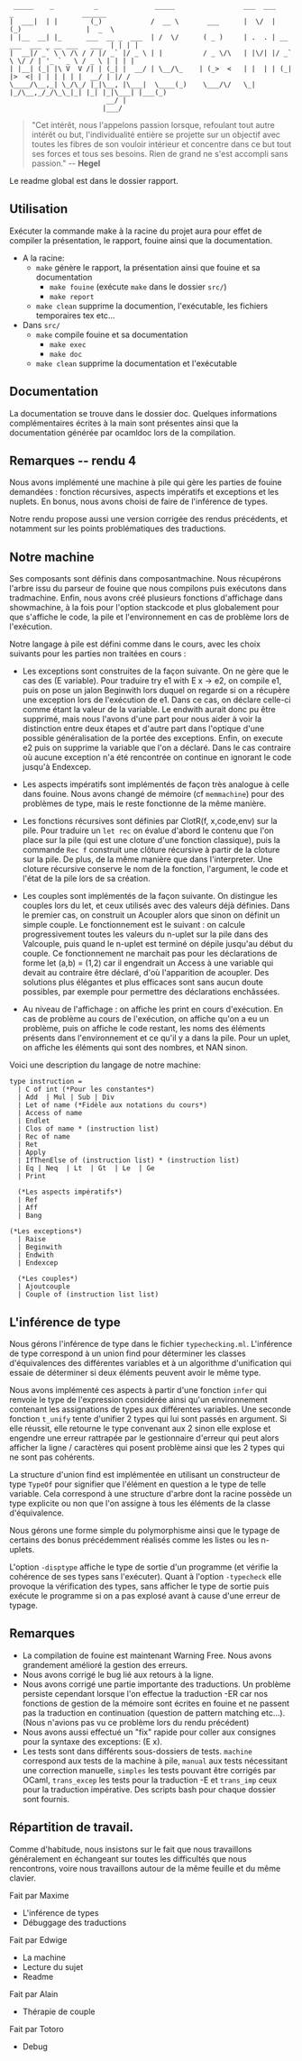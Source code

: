 ```
 _____    _          _              _____                 ___  ___           _                 ______
|  ___|  | |        (_)            /  __ \       ___      |  \/  |          (_)                |  _  \
| |__  __| |_      ___  __ _  ___  | /  \/      ( _ )     | .  . | __ ___  ___ _ __ ___   ___  | | | |
|  __|/ _` \ \ /\ / / |/ _` |/ _ \ | |          / _ \/\   | |\/| |/ _` \ \/ / | '_ ` _ \ / _ \ | | | |
| |__| (_| |\ V  V /| | (_| |  __/ | \__/\_    | (_>  <   | |  | | (_| |>  <| | | | | | |  __/ | |/ /
\____/\__,_| \_/\_/ |_|\__, |\___|  \____(_)    \___/\/   \_|  |_/\__,_/_/\_\_|_| |_| |_|\___| |___(_)
                        __/ |
                       |___/
```


> "Cet intérêt, nous l'appelons passion lorsque, refoulant tout autre intérêt ou but, l'individualité entière se projette sur un objectif avec toutes les fibres de son vouloir intérieur et concentre dans ce but tout ses forces et tous ses besoins. Rien de grand ne s'est accompli sans passion." -- __Hegel__


Le readme global est dans le dossier rapport.

## Utilisation

Exécuter la commande make à la racine du projet aura pour effet de compiler la présentation, le rapport, fouine ainsi que la documentation.

* A la racine:
  * `make` génère le rapport, la présentation ainsi que fouine et sa documentation
    - `make fouine` (exécute `make` dans le dossier `src/`)
    - `make report`
  * `make clean` supprime la documention, l'exécutable, les fichiers temporaires tex etc...
* Dans `src/`
  * `make` compile fouine et sa documentation
    - `make exec`
    - `make doc`
  * `make clean` supprime la documentation et l'exécutable



## Documentation

La documentation se trouve dans le dossier doc. Quelques informations complémentaires écrites à la main sont présentes ainsi que la documentation générée par ocamldoc lors de la compilation.

## Remarques -- rendu 4

Nous avons implémenté une machine à pile qui gère les parties de fouine demandées : fonction récursives, aspects impératifs et exceptions et les nuplets. En bonus, nous avons choisi de faire de l'inférence de types.

Notre rendu propose aussi une version corrigée des rendus précédents, et notamment sur les points problématiques des traductions.


## Notre machine

Ses composants sont définis dans composantmachine. Nous récupérons l'arbre issu du parseur de fouine que nous compilons puis exécutons dans tradmachine. Enfin, nous avons créé plusieurs fonctions d'affichage dans showmachine, à la fois pour l'option stackcode et plus globalement pour que s'affiche le code, la pile et l'environnement en cas de problème lors de l'exécution.

Notre langage à pile est défini comme dans le cours, avec les choix suivants pour les parties non traitées en cours :

- Les exceptions sont construites de la façon suivante. On ne gère que le cas des (E variable). Pour traduire try e1 with E x -> e2, on compile e1, puis on pose un jalon Beginwith lors duquel on regarde si on a récupère une exception lors de l'exécution de e1. Dans ce cas, on déclare celle-ci comme étant la valeur de la variable. Le endwith aurait donc pu être supprimé, mais nous l'avons d'une part pour nous aider à voir la distinction entre deux étapes et d'autre part dans l'optique d'une possible généralisation de la portée des exceptions. Enfin, on execute e2 puis on supprime la variable que l'on a déclaré. Dans le cas contraire où aucune exception n'a été rencontrée on continue en ignorant le code jusqu'à Endexcep.

- Les aspects impératifs sont implémentés de façon très analogue à celle dans fouine. Nous avons changé de mémoire (cf `memmachine`) pour des problèmes de type, mais le reste fonctionne de la même manière.

- Les fonctions récursives sont définies par ClotR(f, x,code,env) sur la pile. Pour traduire un `let rec` on évalue d'abord le contenu que l'on place sur la pile (qui est une cloture d'une fonction classique), puis la commande `Rec f` construit une clôture récursive à partir de la cloture sur la pile. De plus, de la même manière que dans l'interpreter. Une cloture récursive conserve le nom de la fonction, l'argument, le code et l'état de la pile lors de sa création.

- Les couples sont implémentés de la façon suivante. On distingue les couples lors du let, et ceux utilisés avec des valeurs déjà définies. Dans le premier cas, on construit un Acoupler alors que sinon on définit un simple couple. Le fonctionnement est le suivant : on calcule progressivement toutes les valeurs du n-uplet sur la pile dans des Valcouple, puis quand le n-uplet est terminé on dépile jusqu'au début du couple. Ce fonctionnement ne marchait pas pour les déclarations de forme let (a,b) = (1,2) car il engendrait un Access à une variable qui devait au contraire être déclaré, d'où l'apparition de acoupler. Des solutions plus élégantes et plus efficaces sont sans aucun doute possibles, par exemple pour permettre des déclarations enchâssées.

- Au niveau de l'affichage : on affiche les print en cours d'exécution.
En cas de problème au cours de l'exécution, on affiche qu'on a eu un problème, puis on affiche le code restant, les noms des éléments présents dans l'environnement et ce qu'il y a dans la pile. Pour un uplet, on affiche les éléments qui sont des nombres, et NAN sinon.

Voici une description du langage de notre machine:

```
type instruction =
  | C of int (*Pour les constantes*)
  | Add  | Mul | Sub | Div
  | Let of name (*Fidèle aux notations du cours*)
  | Access of name
  | Endlet
  | Clos of name * (instruction list)
  | Rec of name
  | Ret
  | Apply
  | IfThenElse of (instruction list) * (instruction list)
  | Eq | Neq  | Lt  | Gt  | Le  | Ge
  | Print

  (*Les aspects impératifs*)
  | Ref
  | Aff
  | Bang

(*Les exceptions*)
  | Raise
  | Beginwith
  | Endwith
  | Endexcep

  (*Les couples*)
  | Ajoutcouple
  | Couple of (instruction list list)

```



## L'inférence de type

Nous gérons l'inférence de type dans le fichier `typechecking.ml`. L'inférence de type correspond à un union find pour déterminer les classes d'équivalences des différentes variables et à un algorithme d'unification qui essaie de déterminer si deux éléments peuvent avoir le même type.

Nous avons implémenté ces aspects à partir d'une fonction `infer` qui renvoie le type de l'expression considérée ainsi qu'un environnement contenant les assignations de types aux différentes variables. Une seconde fonction `t_unify` tente d'unifier 2 types qui lui sont passés en argument. Si elle réussit, elle retourne le type convenant aux 2 sinon elle explose et engendre une erreur rattrapée par le gestionnaire d'erreur qui peut alors afficher la ligne / caractères qui posent problème ainsi que les 2 types qui ne sont pas cohérents.

La structure d'union find est implémentée en utilisant un constructeur de type `TypeOf` pour signifier que l'élément en question a le type de telle variable. Cela correspond à une structure d'arbre dont la racine possède un type explicite ou non que l'on assigne à tous les éléments de la classe d'équivalence.

Nous gérons une forme simple du polymorphisme ainsi que le typage de certains des bonus précédemment réalisés comme les listes ou les n-uplets.

L'option `-disptype` affiche le type de sortie d'un programme (et vérifie la cohérence de ses types sans l'exécuter). Quant à l'option `-typecheck` elle provoque la vérification des types, sans afficher le type de sortie puis exécute le programme si on a pas explosé avant à cause d'une erreur de typage.



## Remarques
- La compilation de fouine est maintenant Warning Free. Nous avons grandement amélioré la gestion des erreurs.
- Nous avons corrigé le bug lié aux retours à la ligne.
- Nous avons corrigé une partie importante des traductions. Un problème persiste cependant lorsque l'on effectue la traduction -ER car nos fonctions de gestion de la mémoire sont écrites en fouine et ne passent pas la traduction en continuation (question de pattern matching etc...). (Nous n'avions pas vu ce problème lors du rendu précédent)
- Nous avons aussi effectué un "fix" rapide pour coller aux consignes pour la syntaxe des exceptions: (E x).
- Les tests sont dans différents sous-dossiers de tests. `machine` correspond aux tests de la machine à pile, `manual` aux tests nécessitant une correction manuelle, `simples` les tests pouvant être corrigés par OCaml, `trans_excep` les tests pour la traduction -E et `trans_imp` ceux pour la traduction impérative. Des scripts bash pour chaque dossier sont fournis.



## Répartition de travail.

Comme d'habitude, nous insistons sur le fait que nous travaillons généralement en échangeant sur toutes les difficultés que nous rencontrons, voire nous travaillons autour de la même feuille et du même clavier.

Fait par Maxime
- L'inférence de types
- Débuggage des traductions

Fait par Edwige
- La machine
- Lecture du sujet
- Readme

Fait par Alain
- Thérapie de couple

Fait par Totoro
- Debug
